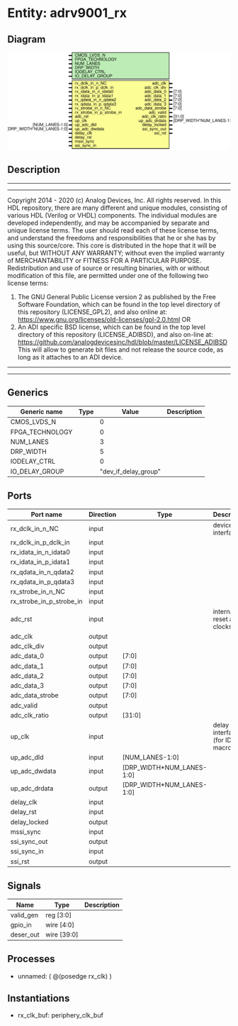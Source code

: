 # Entity: adrv9001_rx

## Diagram

![Diagram](adrv9001_rx.svg "Diagram")
## Description

***************************************************************************
 ***************************************************************************
 Copyright 2014 - 2020 (c) Analog Devices, Inc. All rights reserved.
 In this HDL repository, there are many different and unique modules, consisting
 of various HDL (Verilog or VHDL) components. The individual modules are
 developed independently, and may be accompanied by separate and unique license
 terms.
 The user should read each of these license terms, and understand the
 freedoms and responsibilities that he or she has by using this source/core.
 This core is distributed in the hope that it will be useful, but WITHOUT ANY
 WARRANTY; without even the implied warranty of MERCHANTABILITY or FITNESS FOR
 A PARTICULAR PURPOSE.
 Redistribution and use of source or resulting binaries, with or without modification
 of this file, are permitted under one of the following two license terms:
   1. The GNU General Public License version 2 as published by the
      Free Software Foundation, which can be found in the top level directory
      of this repository (LICENSE_GPL2), and also online at:
      <https://www.gnu.org/licenses/old-licenses/gpl-2.0.html>
 OR
   2. An ADI specific BSD license, which can be found in the top level directory
      of this repository (LICENSE_ADIBSD), and also on-line at:
      https://github.com/analogdevicesinc/hdl/blob/master/LICENSE_ADIBSD
      This will allow to generate bit files and not release the source code,
      as long as it attaches to an ADI device.
 ***************************************************************************
 ***************************************************************************
 
## Generics

| Generic name    | Type | Value                | Description |
| --------------- | ---- | -------------------- | ----------- |
| CMOS_LVDS_N     |      | 0                    |             |
| FPGA_TECHNOLOGY |      | 0                    |             |
| NUM_LANES       |      | 3                    |             |
| DRP_WIDTH       |      | 5                    |             |
| IODELAY_CTRL    |      | 0                    |             |
| IO_DELAY_GROUP  |      | "dev_if_delay_group" |             |
## Ports

| Port name                | Direction | Type                      | Description                         |
| ------------------------ | --------- | ------------------------- | ----------------------------------- |
| rx_dclk_in_n_NC          | input     |                           | device interface                    |
| rx_dclk_in_p_dclk_in     | input     |                           |                                     |
| rx_idata_in_n_idata0     | input     |                           |                                     |
| rx_idata_in_p_idata1     | input     |                           |                                     |
| rx_qdata_in_n_qdata2     | input     |                           |                                     |
| rx_qdata_in_p_qdata3     | input     |                           |                                     |
| rx_strobe_in_n_NC        | input     |                           |                                     |
| rx_strobe_in_p_strobe_in | input     |                           |                                     |
| adc_rst                  | input     |                           | internal reset and clocks           |
| adc_clk                  | output    |                           |                                     |
| adc_clk_div              | output    |                           |                                     |
| adc_data_0               | output    | [7:0]                     |                                     |
| adc_data_1               | output    | [7:0]                     |                                     |
| adc_data_2               | output    | [7:0]                     |                                     |
| adc_data_3               | output    | [7:0]                     |                                     |
| adc_data_strobe          | output    | [7:0]                     |                                     |
| adc_valid                | output    |                           |                                     |
| adc_clk_ratio            | output    | [31:0]                    |                                     |
| up_clk                   | input     |                           | delay interface (for IDELAY macros) |
| up_adc_dld               | input     | [NUM_LANES-1:0]           |                                     |
| up_adc_dwdata            | input     | [DRP_WIDTH*NUM_LANES-1:0] |                                     |
| up_adc_drdata            | output    | [DRP_WIDTH*NUM_LANES-1:0] |                                     |
| delay_clk                | input     |                           |                                     |
| delay_rst                | input     |                           |                                     |
| delay_locked             | output    |                           |                                     |
| mssi_sync                | input     |                           |                                     |
| ssi_sync_out             | output    |                           |                                     |
| ssi_sync_in              | input     |                           |                                     |
| ssi_rst                  | output    |                           |                                     |
## Signals

| Name      | Type        | Description |
| --------- | ----------- | ----------- |
| valid_gen | reg [3:0]   |             |
| gpio_in   | wire [4:0]  |             |
| deser_out | wire [39:0] |             |
## Processes
- unnamed: ( @(posedge rx_clk) )
## Instantiations

- rx_clk_buf: periphery_clk_buf
